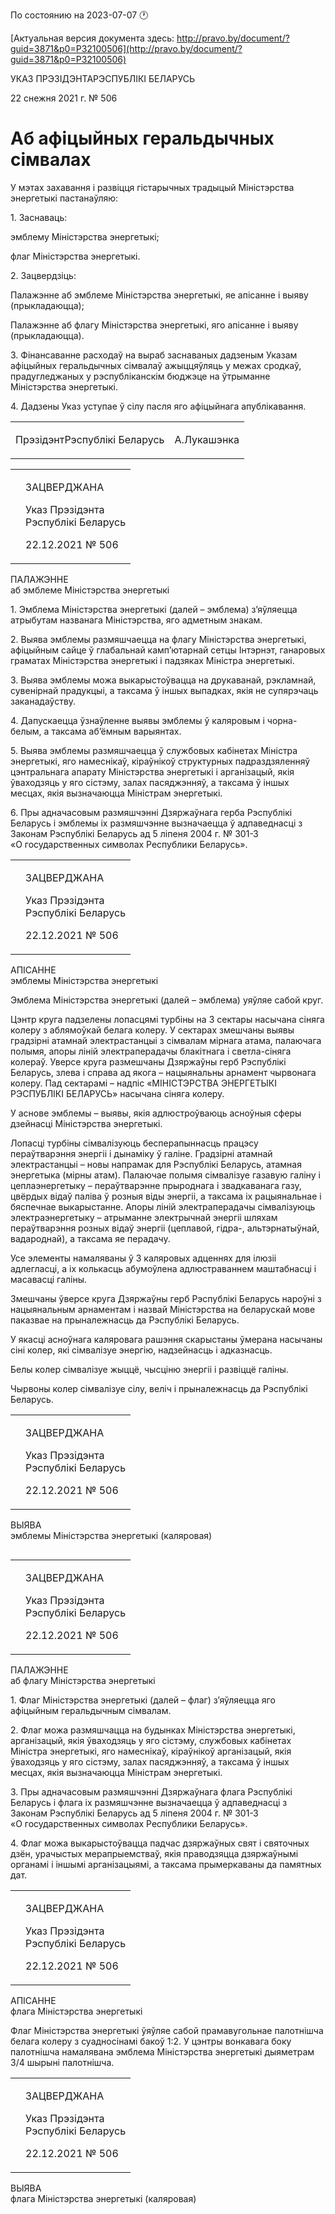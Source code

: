 По состоянию на 2023-07-07 &#x1F550;

[Актуальная версия документа здесь: http://pravo.by/document/?guid=3871&p0=P32100506](http://pravo.by/document/?guid=3871&p0=P32100506)

<p>УКАЗ ПРЭЗІДЭНТАРЭСПУБЛІКІ БЕЛАРУСЬ</p>
<p>22 снежня 2021 г. № 506</p>
<h1>Аб афіцыйных геральдычных сімвалах</h1>
<p>У мэтах захавання і развіцця гістарычных традыцый Міністэрства энергетыкі пастанаўляю:</p>
<p>1. Заснаваць:</p>
<p>эмблему Міністэрства энергетыкі;</p>
<p>флаг Міністэрства энергетыкі.</p>
<p>2. Зацвердзіць:</p>
<p>Палажэнне аб эмблеме Міністэрства энергетыкі, яе апісанне і выяву (прыкладаюцца);</p>
<p>Палажэнне аб флагу Міністэрства энергетыкі, яго апісанне і выяву (прыкладаюцца).</p>
<p>3. Фінансаванне расходаў на выраб заснаваных дадзеным Указам афіцыйных геральдычных сімвалаў ажыццяўляць у межах сродкаў, прадугледжаных у рэспубліканскім бюджэце на ўтрыманне Міністэрства энергетыкі.</p>
<p>4. Дадзены Указ уступае ў сілу пасля яго афіцыйнага апублікавання.</p>
<p></p>
<table><tr>
<td><p>ПрэзідэнтРэспублікі Беларусь</p></td>
<td><p>А.Лукашэнка</p></td>
</tr></table>
<p></p>
<table><tr>
<td><p></p></td>
<td>
<p>ЗАЦВЕРДЖАНА</p>
<p>Указ Прэзідэнта<br>Рэспублікі Беларусь</p>
<p>22.12.2021 № 506</p>
</td>
</tr></table>
<p>ПАЛАЖЭННЕ<br>аб эмблеме Міністэрства энергетыкі</p>
<p>1. Эмблема Міністэрства энергетыкі (далей – эмблема) з’яўляецца атрыбутам названага Міністэрства, яго адметным знакам.</p>
<p>2. Выява эмблемы размяшчаецца на флагу Міністэрства энергетыкі, афіцыйным сайце ў глабальнай камп’ютарнай сетцы Інтэрнэт, ганаровых граматах Міністэрства энергетыкі і падзяках Міністра энергетыкі.</p>
<p>3. Выява эмблемы можа выкарыстоўвацца на друкаванай, рэкламнай, сувенірнай прадукцыі, а таксама ў іншых выпадках, якія не супярэчаць заканадаўству.</p>
<p>4. Дапускаецца ўзнаўленне выявы эмблемы ў каляровым і чорна-белым, а таксама аб’ёмным варыянтах.</p>
<p>5. Выява эмблемы размяшчаецца ў службовых кабінетах Міністра энергетыкі, яго намеснікаў, кіраўнікоў структурных падраздзяленняў цэнтральнага апарату Міністэрства энергетыкі і арганізацый, якія ўваходзяць у яго сістэму, залах пасяджэнняў, а таксама ў іншых месцах, якія вызначаюцца Міністрам энергетыкі.</p>
<p>6. Пры адначасовым размяшчэнні Дзяржаўнага герба Рэспублікі Беларусь і эмблемы іх размяшчэнне вызначаецца ў адпаведнасці з Законам Рэспублікі Беларусь ад 5 ліпеня 2004 г. № 301-З «О государственных символах Республики Беларусь».</p>
<p></p>
<table><tr>
<td><p></p></td>
<td>
<p>ЗАЦВЕРДЖАНА</p>
<p>Указ Прэзідэнта<br>Рэспублікі Беларусь</p>
<p>22.12.2021 № 506</p>
</td>
</tr></table>
<p>АПІСАННЕ<br>эмблемы Міністэрства энергетыкі</p>
<p>Эмблема Міністэрства энергетыкі (далей – эмблема) уяўляе сабой круг.</p>
<p>Цэнтр круга падзелены лопасцямі турбіны на 3 сектары насычана сіняга колеру з аблямоўкай белага колеру. У сектарах змешчаны выявы градзірні атамнай электрастанцыі з сімвалам мірнага атама, палаючага полымя, апоры ліній электраперадачы блакітнага і светла-сіняга колераў. Уверсе круга размешчаны Дзяржаўны герб Рэспублікі Беларусь, злева і справа ад якога – нацыянальны арнамент чырвонага колеру. Пад сектарамі – надпіс «МІНІСТЭРСТВА ЭНЕРГЕТЫКІ РЭСПУБЛІКІ БЕЛАРУСЬ» насычана сіняга колеру.</p>
<p>У аснове эмблемы – выявы, якія адлюстроўваюць асноўныя сферы дзейнасці Міністэрства энергетыкі.</p>
<p>Лопасці турбіны сімвалізуюць бесперапыннасць працэсу пераўтварэння энергіі і дынаміку ў галіне. Градзірні атамнай электрастанцыі – новы напрамак для Рэспублікі Беларусь, атамная энергетыка (мірны атам). Палаючае полымя сімвалізуе газавую галіну і цеплаэнергетыку – пераўтварэнне прыроднага і звадкаванага газу, цвёрдых відаў паліва ў розныя віды энергіі, а таксама іх рацыянальнае і бяспечнае выкарыстанне. Апоры ліній электраперадачы сімвалізуюць электраэнергетыку – атрыманне электрычнай энергіі шляхам пераўтварэння розных відаў энергіі (цеплавой, гідра-, альтэрнатыўнай, вадароднай), а таксама яе перадачу.</p>
<p>Усе элементы намаляваны ў 3 каляровых адценнях для ілюзіі адлегласці, а іх колькасць абумоўлена адлюстраваннем маштабнасці і масавасці галіны.</p>
<p>Змешчаны ўверсе круга Дзяржаўны герб Рэспублікі Беларусь нароўні з нацыянальным арнаментам і назвай Міністэрства на беларускай мове паказвае на прыналежнасць да Рэспублікі Беларусь.</p>
<p>У якасці асноўнага каляровага рашэння скарыстаны ўмерана насычаны сіні колер, які сімвалізуе энергію, надзейнасць і адказнасць.</p>
<p>Белы колер сімвалізуе жыццё, чысціню энергіі і развіццё галіны.</p>
<p>Чырвоны колер сімвалізуе сілу, веліч і прыналежнасць да Рэспублікі Беларусь.</p>
<p></p>
<table><tr>
<td><p></p></td>
<td>
<p>ЗАЦВЕРДЖАНА</p>
<p>Указ Прэзідэнта<br>Рэспублікі Беларусь</p>
<p>22.12.2021 № 506</p>
</td>
</tr></table>
<p>ВЫЯВА<br>эмблемы Міністэрства энергетыкі (каляровая)</p>
<p><img></p>
<p></p>
<table><tr>
<td><p></p></td>
<td>
<p>ЗАЦВЕРДЖАНА</p>
<p>Указ Прэзідэнта<br>Рэспублікі Беларусь</p>
<p>22.12.2021 № 506</p>
</td>
</tr></table>
<p>ПАЛАЖЭННЕ<br>аб флагу Міністэрства энергетыкі</p>
<p>1. Флаг Міністэрства энергетыкі (далей – флаг) з’яўляецца яго афіцыйным геральдычным сімвалам.</p>
<p>2. Флаг можа размяшчацца на будынках Міністэрства энергетыкі, арганізацый, якія ўваходзяць у яго сістэму, службовых кабінетах Міністра энергетыкі, яго намеснікаў, кіраўнікоў арганізацый, якія ўваходзяць у яго сістэму, залах пасяджэнняў, а таксама ў іншых месцах, якія вызначаюцца Міністрам энергетыкі.</p>
<p>3. Пры адначасовым размяшчэнні Дзяржаўнага флага Рэспублікі Беларусь і флага іх размяшчэнне вызначаецца ў адпаведнасці з Законам Рэспублікі Беларусь ад 5 ліпеня 2004 г. № 301-З «О государственных символах Республики Беларусь».</p>
<p>4. Флаг можа выкарыстоўвацца падчас дзяржаўных свят і святочных дзён, урачыстых мерапрыемстваў, якія праводзяцца дзяржаўнымі органамі і іншымі арганізацыямі, а таксама прымеркаваны да памятных дат.</p>
<p></p>
<table><tr>
<td><p></p></td>
<td>
<p>ЗАЦВЕРДЖАНА</p>
<p>Указ Прэзідэнта<br>Рэспублікі Беларусь</p>
<p>22.12.2021 № 506</p>
</td>
</tr></table>
<p>АПІСАННЕ<br>флага Міністэрства энергетыкі</p>
<p>Флаг Міністэрства энергетыкі ўяўляе сабой прамавугольнае палотнішча белага колеру з суадносінамі бакоў 1:2. У цэнтры вонкавага боку палотнішча намалявана эмблема Міністэрства энергетыкі дыяметрам 3/4 шырыні палотнішча.</p>
<p></p>
<table><tr>
<td><p></p></td>
<td>
<p>ЗАЦВЕРДЖАНА</p>
<p>Указ Прэзідэнта<br>Рэспублікі Беларусь</p>
<p>22.12.2021 № 506</p>
</td>
</tr></table>
<p>ВЫЯВА<br>флага Міністэрства энергетыкі (каляровая)</p>
<p><img></p>
<p></p>